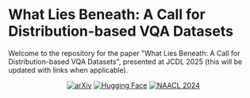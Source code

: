 # What Lies Beneath: A Call for Distribution-based VQA Datasets

Welcome to the repository for the paper "What Lies Beneath: A Call for Distribution-based VQA Datasets", presented at JCDL 2025 (this will be updated with links when applicable).

<div align="center">
  <a href="TBD"><img src="https://img.shields.io/badge/Paper-arXiv-red" alt="arXiv"></a>
  <a href="https://huggingface.co/datasets/ReadingTimeMachine/visual_qa_multipanel"><img src="https://img.shields.io/badge/Dataset-%F0%9F%A4%97%20Hugging_Face-yellow" alt="Hugging Face"></a>
  <a href="TBD"><img src="https://img.shields.io/badge/NAACL-2024-blue" alt="NAACL 2024"></a>
</div>